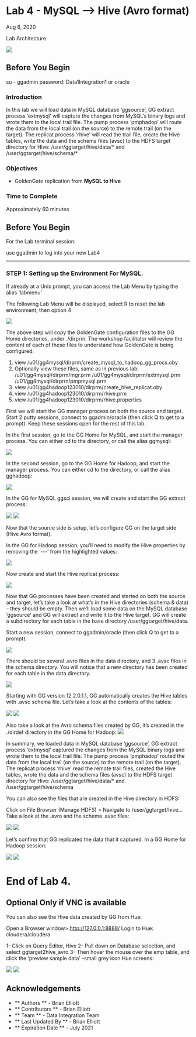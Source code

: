 # Lab 4 -  MySQL --> Hive (Avro format)
Aug 6, 2020

Lab Architecture

![](images/400/image401_1.png)

## Before You Begin

su - ggadmin
password: Data1Integration1 or oracle

### Introduction
In this lab we will load data in MySQL database ‘ggsource’, GG extract process ‘extmysql’ will capture the changes from MySQL’s binary logs and wrote them to the local trail file. The pump process ‘pmphadop’ will route the data from the local trail (on the source) to the remote trail (on the target). The replicat
process ‘rhive’ will read the trail file, create the Hive tables, write the data and the schema files (avsc) to the HDFS target directory for Hive: /user/ggtarget/hive/data/* and /user/ggtarget/hive/schema/*

### Objectives
- GoldenGate replication from **MySQL to Hive**

### Time to Complete
Approximately 60 minutes

## Before You Begin
For the Lab terminal session:

use ggadmin to log into your new Lab4

------

### STEP 1: Setting up the Environment For MySQL.
    
If already at a Unix prompt, you can access the Lab Menu by typing the alias ‘labmenu’

The following Lab Menu will be displayed, select R to reset the lab environment, then option 4


![](images/400/Lab4Menu.png)



The above step will copy the GoldenGate configuration files to the GG Home directories, under ./dirprm. The workshop facilitator will review the content of each of these files to understand how GoldenGate is being configured.

1)	view /u01/gg4mysql/dirprm/create_mysql_to_hadoop_gg_procs.oby
2)	Optionally view these files, same as in previous lab:
/u01/gg4mysql/dirprm/mgr.prm
/u01/gg4mysql/dirprm/extmysql.prm
/u01/gg4mysql/dirprm/pmpmysql.prm
3)	view /u01/gg4hadoop123010/dirprm/create_hive_replicat.oby
4)	view /u01/gg4hadoop123010/dirprm/rhive.prm
5)	view /u01/gg4hadoop123010/dirprm/rhive.properties

First we will start the GG manager process on both the source and target. Start 2 putty sessions, connect to ggadmin/oracle (then click Q to get to a prompt). Keep these sessions open for the rest of this lab.

In the first session, go to the GG Home for MySQL, and start the manager process. You can either cd to the directory, or call the alias ggmysql:

![](images/ALL/C2.png)

In the second session, go to the GG Home for Hadoop, and start the manager process. You can either cd to the directory, or call the alias gghadoop:


![](images/ALL/C3.png)

In the GG for MySQL ggsci session, we will create and start the GG extract process:

![](images/ALL/C4.png)
![](images/ALL/C5.png)

Now that the source side is setup, let’s configure GG on the target side (Hive Avro format).

In the GG for Hadoop session, you’ll need to modify the Hive properties by removing the ‘---‘ from the highlighted values:

![](images/ALL/C6.png)

Now create and start the Hive replicat process:

![](images/ALL/C7.png)

Now that GG processes have been created and started on both the source and target, let’s take a look at what’s in the Hive directories (schema & data) – they should be empty. Then we’ll load some data on
the MySQL database ‘ggsource’ and GG will extract and write it to the Hive target. GG will create a subdirectory for each table in the base directory /user/ggtarget/hive/data.

Start a new session, connect to ggadmin/oracle (then click Q to get to a prompt):

![](images/ALL/C8.png)

There should be several .avro files in the data directory, and 3 .avsc files in the schema directory. You will notice that a new directory has been created for each table in the data directory.

![](images/ALL/C9.png)


Starting with GG version 12.2.0.1.1, GG automatically creates the Hive tables with .avsc schema file. Let’s take a look at the contents of the tables:

![](images/ALL/C10.png)
![](images/ALL/C11.png)

Also take a look at the Avro schema files created by GG, it’s created in the ./dirdef directory in the GG Home for Hadoop:
![](images/ALL/C12.png)

In summary, we loaded data in MySQL database ‘ggsource’, GG extract process ‘extmysql’ captured the changes from the MySQL binary logs and wrote them to the local trail file. The pump process
‘pmphadop’ routed the data from the local trail (on the source) to the remote trail (on the target). The replicat process ‘rhive’ read the remote trail files, created the Hive tables, wrote the data and the schema files (avsc) to the HDFS target directory for Hive: /user/ggtarget/hive/data/* and
/user/ggtarget/hive/schema


You can also see the files that are created in the Hive directory in HDFS:

Click on File Browser (Manage HDFS) > Navigate to /user/ggtarget/hive… Take a look at the .avro and the schema .avsc files:

![](images/ALL/C18.png)
![](images/ALL/C19.png)


Let’s confirm that GG replicated the data that it captured. In a GG Home for Hadoop session:

![](images/400/image4xx_1.png)
![](images/400/image4xx_1.png)


# End of Lab 4.

## Optional Only if VNC is available

You can also see the Hive data created by GG from Hue:

Open a Browser window> http://127.0.0.1:8888/ Login to Hue: cloudera/cloudera

1-	Click on Query Editor, Hive
2-	Pull down on Database selection, and select ggtarget2hive_avro
3-	Then hover the mouse over the emp table, and click the ‘preview sample data’ –small grey icon Hue screens:

![](images/400/image4xx_1.png)
![](images/400/image4xx_1.png)


## Acknowledgements

 - ** Authors ** - Brian Elliott
 - ** Contributors ** - Brian Elliott
 - ** Team ** - Data Integration Team
 - ** Last Updated By ** - Brian Elliott
 - ** Expiration Date ** – July 2021

